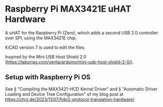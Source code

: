 # Raspberry Pi MAX3421E uHAT Hardware

A uHAT for the Raspberry Pi (Zero), which adds a second USB 2.0 controller over SPI, using the MAX3421E chip.

KiCAD version 7 is used to edit the files.

Inspired by the Mini USB Host Shield 2.0 (https://laborjag.com/venta/arduino/mini-usb-host-shield-2-0/).

## Setup with Raspberry Pi OS

See § "Compiling the MAX3421-HCD Kernel Driver" and § "Automatic Driver Loading and Device Tree Configuration" of my blog post at https://chrz.de/2023/11/07/fido2-protocol-translation-hardware/